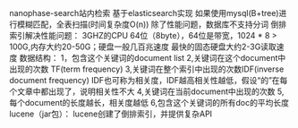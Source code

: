 nanophase-search站内检索
基于elasticsearch实现
如果使用mysql(B+tree)进行模糊匹配，全表扫描(时间复杂度O(n))
除了性能问题，数据库不支持分词
倒排索引解决性能问题：
3GHZ的CPU 64位（8byte），64位是带宽，1024 * 8 > 100G,内存大约20-50G；硬盘一般几百兆速度
最快的固态硬盘大约2-3G读取速度
数据结构：
    1，包含这个关键词的document list
    2,关键词在这个document中出现的次数 TF(term frequency)
    3,关键词在整个索引中出现的次数IDF(inverse document frequency)
    IDF也可称为相关度，IDF越高相关性越低，假设“的”在每个文章中都出现了，说明相关性不大
    4,关键词在当前document中出现的次数
    5,每个document的长度越长，相关度越低
    6,包含这个关键词的所有doc的平均长度
lucene（jar包）：
    lucene创建了倒排索引，并提供复杂API
    
    